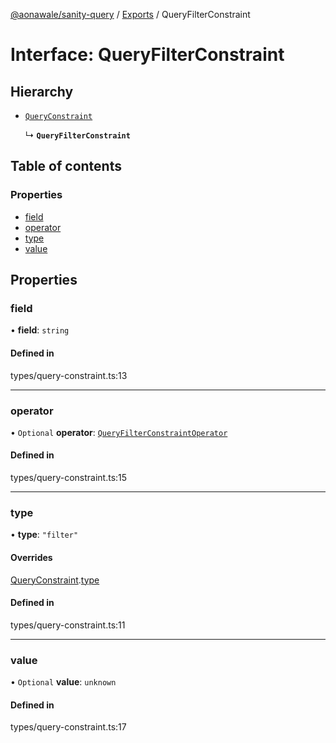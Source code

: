 [@aonawale/sanity-query](../README.md) / [Exports](../modules.md) / QueryFilterConstraint

# Interface: QueryFilterConstraint

## Hierarchy

- [`QueryConstraint`](QueryConstraint.md)

  ↳ **`QueryFilterConstraint`**

## Table of contents

### Properties

- [field](QueryFilterConstraint.md#field)
- [operator](QueryFilterConstraint.md#operator)
- [type](QueryFilterConstraint.md#type)
- [value](QueryFilterConstraint.md#value)

## Properties

### field

• **field**: `string`

#### Defined in

types/query-constraint.ts:13

___

### operator

• `Optional` **operator**: [`QueryFilterConstraintOperator`](../modules.md#queryfilterconstraintoperator)

#### Defined in

types/query-constraint.ts:15

___

### type

• **type**: ``"filter"``

#### Overrides

[QueryConstraint](QueryConstraint.md).[type](QueryConstraint.md#type)

#### Defined in

types/query-constraint.ts:11

___

### value

• `Optional` **value**: `unknown`

#### Defined in

types/query-constraint.ts:17
